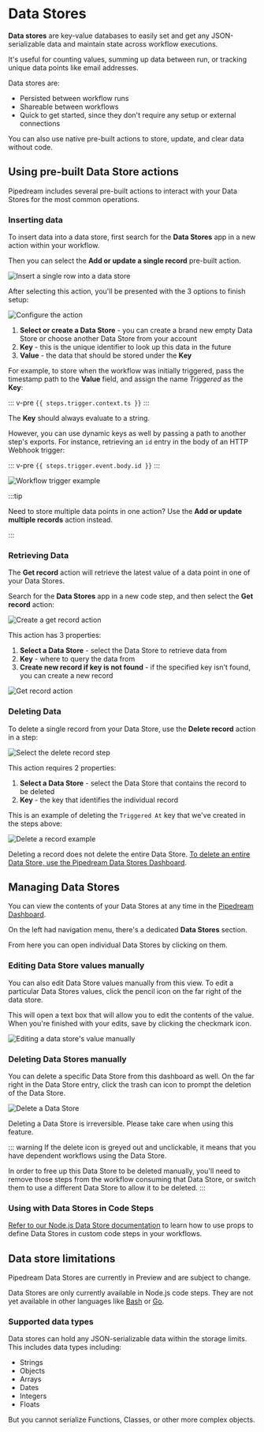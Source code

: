 # Data Stores

<VideoPlayer url="https://www.youtube.com/embed/0WMcAnDF7FA" title="Data Store Basics" />

**Data stores** are key-value databases to easily set and get any JSON-serializable data and maintain state across workflow executions.

It's useful for counting values, summing up data between run, or tracking unique data points like email addresses.

Data stores are:

* Persisted between workflow runs
* Shareable between workflows
* Quick to get started, since they don't require any setup or external connections

You can also use native pre-built actions to store, update, and clear data without code.

## Using pre-built Data Store actions

Pipedream includes several pre-built actions to interact with your Data Stores for the most common operations.

### Inserting data

To insert data into a data store, first search for the **Data Stores** app in a new action within your workflow.

Then you can select the **Add or update a single record** pre-built action.

![Insert a single row into a data store](https://res.cloudinary.com/pipedreamin/image/upload/v1648060286/docs/components/CleanShot_2022-03-23_at_14.31.05_2x_swrdrh.png)

After selecting this action, you'll be presented with the 3 options to finish setup:

![Configure the action](https://res.cloudinary.com/pipedreamin/image/upload/v1648063057/docs/components/CleanShot_2022-03-23_at_15.17.30_2x_snunyz.png)

1. **Select or create a Data Store** - you can create a brand new empty Data Store or choose another Data Store from your account
2. **Key** - this is the unique identifier to look up this data in the future
3. **Value** - the data that should be stored under the **Key**

For example, to store when the workflow was initially triggered, pass the timestamp path to the **Value** field, and assign the name _Triggered_ as the **Key**:

::: v-pre
`{{ steps.trigger.context.ts }}`
:::

The **Key** should always evaluate to a string.

However, you can use dynamic keys as well by passing a path to another step's exports. For instance, retrieving an `id` entry in the body of an HTTP Webhook trigger:

::: v-pre 
`{{ steps.trigger.event.body.id }}`
:::

![Workflow trigger example](https://res.cloudinary.com/pipedreamin/image/upload/v1649270704/docs/components/add_update_record_action_eh7dpz.png)

:::tip

Need to store multiple data points in one action? Use the **Add or update multiple records** action instead.

:::

### Retrieving Data

The **Get record** action will retrieve the latest value of a data point in one of your Data Stores.

Search for the **Data Stores** app in a new code step, and then select the **Get record** action:

![Create a get record action](https://res.cloudinary.com/pipedreamin/image/upload/v1648062096/docs/components/CleanShot_2022-03-23_at_14.53.54_2x_aqpwx2.png)

This action has 3 properties:

1. **Select a Data Store** - select the Data Store to retrieve data from
2. **Key** - where to query the data from
3. **Create new record if key is not found** - if the specified key isn't found, you can create a new record

![Get record action](https://res.cloudinary.com/pipedreamin/image/upload/v1648853992/docs/components/data_stores_get_record_yqazfk.png)

### Deleting Data

To delete a single record from your Data Store, use the **Delete record** action in a step:

![Select the delete record step](https://res.cloudinary.com/pipedreamin/image/upload/v1648064099/docs/components/CleanShot_2022-03-23_at_15.34.44_2x_pk9idz.png)

This action requires 2 properties:

1. **Select a Data Store** - select the Data Store that contains the record to be deleted
2. **Key** - the key that identifies the individual record

This is an example of deleting the `Triggered At` key that we've created in the steps above:

![Delete a record example](https://res.cloudinary.com/pipedreamin/image/upload/v1648064157/docs/components/CleanShot_2022-03-23_at_15.35.48_2x_ay1bbw.png)

Deleting a record does not delete the entire Data Store. [To delete an entire Data Store, use the Pipedream Data Stores Dashboard](#deleting-data-stores-manually).

## Managing Data Stores

You can view the contents of your Data Stores at any time in the [Pipedream Dashboard](https://pipedream.com/data-stores/).

On the left had navigation menu, there's a dedicated **Data Stores** section.

From here you can open individual Data Stores by clicking on them.

### Editing Data Store values manually

You can also edit Data Store values manually from this view. To edit a particular Data Stores values, click the pencil icon on the far right of the data store.

This will open a text box that will allow you to edit the contents of the value. When you're finished with your edits, save by clicking the checkmark icon.

![Editing a data store's value manually](https://res.cloudinary.com/pipedreamin/image/upload/v1648063518/docs/components/CleanShot_2022-03-23_at_15.24.49_err0nt.gif)

### Deleting Data Stores manually

You can delete a specific Data Store from this dashboard as well. On the far right in the Data Store entry, click the trash can icon to prompt the deletion of the Data Store.

![Delete a Data Store](https://res.cloudinary.com/pipedreamin/image/upload/v1648063753/docs/components/CleanShot_2022-03-23_at_15.29.00_qtvdcz.gif)

Deleting a Data Store is irreversible. Please take care when using this feature.

::: warning
If the delete icon is greyed out and unclickable, it means that you have dependent workflows using the Data Store.

In order to free up this Data Store to be deleted manually, you'll need to remove those steps from the workflow consuming that Data Store, or switch them to use a different Data Store to allow it to be deleted.
:::

### Using with Data Stores in Code Steps

[Refer to our Node.js Data Store documentation](/code/nodejs/using-data-stores/) to learn how to use props to define Data Stores in custom code steps in your workflows.

## Data store limitations

Pipedream Data Stores are currently in Preview and are subject to change.

Data Stores are only currently available in Node.js code steps. They are not yet available in other languages like [Bash](/code/bash/) or [Go](/code/go/).

### Supported data types

Data stores can hold any JSON-serializable data within the storage limits. This includes data types including:

* Strings
* Objects
* Arrays
* Dates
* Integers
* Floats

But you cannot serialize Functions, Classes, or other more complex objects.
